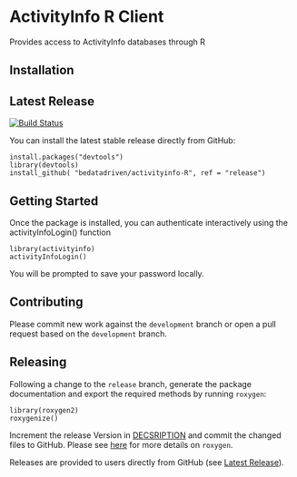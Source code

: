 
ActivityInfo R Client
=====================

Provides access to ActivityInfo databases through R 

Installation
------------

## Latest Release

[![Build Status](https://jenkins.bedatadriven.com/buildStatus/icon?job=ActivityInfo/R-Client/ActivityInfo-R-Client)](https://jenkins.bedatadriven.com/job/ActivityInfo/R-Client/ActivityInfo-R-Client)

You can install the latest stable release directly from GitHub:

    install.packages("devtools")
    library(devtools)
    install_github( "bedatadriven/activityinfo-R", ref = "release")

Getting Started
---------------

Once the package is installed, you can authenticate interactively
using the activityInfoLogin() function


    library(activityinfo)
    activityInfoLogin()

You will be prompted to save your password locally. 

Contributing
------------

Please commit new work against the `development` branch or open a pull
request based on the `development` branch.

Releasing
---------

Following a change to the `release` branch, generate the package documentation and export the required methods by running `roxygen`:

```
library(roxygen2)
roxygenize()
```

Increment the release Version in [DECSRIPTION](DESCRIPTION) and commit the changed files to GitHub. Please see [here](https://cran.r-project.org/web/packages/roxygen2/vignettes/roxygen2.html) for more details on `roxygen`.

Releases are provided to users directly from GitHub (see [Latest Release](#latest-release)). 
